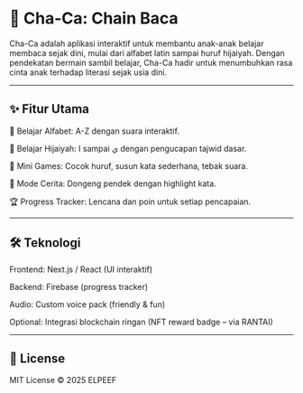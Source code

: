 # 🚀 Cha-Ca: Chain Baca

Cha-Ca adalah aplikasi interaktif untuk membantu anak-anak belajar membaca sejak dini, mulai dari alfabet latin sampai huruf hijaiyah. Dengan pendekatan bermain sambil belajar, Cha-Ca hadir untuk menumbuhkan rasa cinta anak terhadap literasi sejak usia dini.

---

## ✨ Fitur Utama

🎵 Belajar Alfabet: A-Z dengan suara interaktif.

🕌 Belajar Hijaiyah: ا sampai ي dengan pengucapan tajwid dasar.

🧩 Mini Games: Cocok huruf, susun kata sederhana, tebak suara.

📖 Mode Cerita: Dongeng pendek dengan highlight kata.

🏆 Progress Tracker: Lencana dan poin untuk setiap pencapaian.

---

## 🛠️ Teknologi

Frontend: Next.js / React (UI interaktif)

Backend: Firebase (progress tracker)

Audio: Custom voice pack (friendly & fun)

Optional: Integrasi blockchain ringan (NFT reward badge – via RANTAI)

---

## 📜 License
MIT License © 2025 ELPEEF
